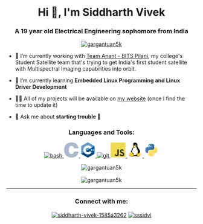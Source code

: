 <h1 align="center">Hi 👋, I'm Siddharth Vivek</h1>
<h3 align="center">A 19 year old Electrical Engineering sophomore from India</h3>

<p align="center"> <a href="https://github.com/ryo-ma/github-profile-trophy"><img src="https://github-profile-trophy.vercel.app/?username=gargantuan5k&theme=radical&column=8&margin-w=15&margin-h=15&rank=-?" alt="gargantuan5k" /></a> </p>

- 🔭 I’m currently working with [Team Anant - BITS Pilani](https://github.com/team-anant), my college's Student Satellite team that's trying to get India's first student satellite with Multispectral Imaging capabilities into orbit.

- 🌱 I’m currently learning **Embedded Linux Programming and Linux Driver Development**

- 👨‍💻 All of my projects will be available on [my website](https://gargantuan5k.github.io/) (once I find the time to update it)

- 💬 Ask me about **starting trouble 🥲**


<h3 align="center">Languages and Tools:</h3>
<p align="center"> <a href="https://www.gnu.org/software/bash/" target="_blank" rel="noreferrer"> <img src="https://www.vectorlogo.zone/logos/gnu_bash/gnu_bash-icon.svg" alt="bash" width="40" height="40"/> </a> <a href="https://www.cprogramming.com/" target="_blank" rel="noreferrer"> <img src="https://raw.githubusercontent.com/devicons/devicon/master/icons/c/c-original.svg" alt="c" width="40" height="40"/> </a> <a href="https://www.w3schools.com/cpp/" target="_blank" rel="noreferrer"> <img src="https://raw.githubusercontent.com/devicons/devicon/master/icons/cplusplus/cplusplus-original.svg" alt="cplusplus" width="40" height="40"/> </a> <a href="https://git-scm.com/" target="_blank" rel="noreferrer"> <img src="https://www.vectorlogo.zone/logos/git-scm/git-scm-icon.svg" alt="git" width="40" height="40"/> </a> <a href="https://developer.mozilla.org/en-US/docs/Web/JavaScript" target="_blank" rel="noreferrer"> <img src="https://raw.githubusercontent.com/devicons/devicon/master/icons/javascript/javascript-original.svg" alt="javascript" width="40" height="40"/> </a> <a href="https://www.linux.org/" target="_blank" rel="noreferrer"> <img src="https://raw.githubusercontent.com/devicons/devicon/master/icons/linux/linux-original.svg" alt="linux" width="40" height="40"/> </a> <a href="https://www.python.org" target="_blank" rel="noreferrer"> <img src="https://raw.githubusercontent.com/devicons/devicon/master/icons/python/python-original.svg" alt="python" width="40" height="40"/> </a> </p>


<!-- <p align="center"><img align="center" src="https://github-readme-stats.vercel.app/api/top-langs?username=gargantuan5k&show_icons=true&theme=nightowl&locale=en&layout=compact" alt="gargantuan5k" /></p> -->

<p align="center"><img align="center" src="https://github-readme-stats.vercel.app/api?username=gargantuan5k&show_icons=true&theme=nightowl&locale=en" alt="gargantuan5k" /></p>

<p align="center"><img align="center" src="https://github-readme-streak-stats.herokuapp.com/?user=gargantuan5k&theme=nightowl" alt="gargantuan5k" /></p>
<hr>
<h3 align="center">Connect with me:</h3>
<p align="center">
<a href="https://linkedin.com/in/siddharth-vivek-1585a3262" target="blank"><img align="center" src="https://raw.githubusercontent.com/rahuldkjain/github-profile-readme-generator/master/src/images/icons/Social/linked-in-alt.svg" alt="siddharth-vivek-1585a3262" height="30" width="40" /></a>
<a href="https://instagram.com/sssidvi" target="blank"><img align="center" src="https://raw.githubusercontent.com/rahuldkjain/github-profile-readme-generator/master/src/images/icons/Social/instagram.svg" alt="sssidvi" height="30" width="40" /></a>
</p>
